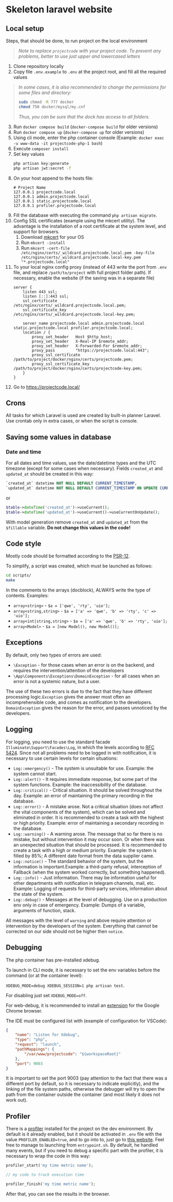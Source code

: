 # Skeleton laravel website

## Local setup

Steps, that should be done, to run project on the local environment

> _Note to replace `projectcode` with your project code. To prevent any problems, better to use just upper and lowercased letters_

1. Clone repository locally
2. Copy file `.env.example` to `.env` at the project root, and fill all the required values
> _In some cases, it is also recommended to change the permissions for some files and directory:_
> ```sh
> sudo chmod -R 777 docker
> chmod 750 docker/mysql/my.cnf
> ```
> _Thus, you can be sure that the dock has access to all folders._
3. Run `docker compose build` (`docker-compose build` for older versions)
4. Run `docker compose up` (`docker-compose up` for older versions)
5. Using cli mode, enter the php container console (Example: `docker exec -u www-data -it projectcode-php-1 bash`)
6. Execute `composer install`
7. Set key values
    ```sh
    php artisan key:generate
    php artisan jwt:secret -f
    ```
8. On your host append to the hosts file:
	```
	# Project Name
	127.0.0.1 projectcode.local
	127.0.0.1 admin.projectcode.local
	127.0.0.1 static.projectcode.local
	127.0.0.1 profiler.projectcode.local
	```
9. Fill the database with executing the command `php artisan migrate`.
10. Config SSL certificates (example using the mkcert utility). The advantage is the installation of a root certificate at the system level, and support for browsers.
    1. Download [mkcert](https://github.com/FiloSottile/mkcert) for your OS
    2. Run `mkcert -install`
    3. Run `mkcert -cert-file /etc/nginx/certs/_wildcard.projectcode.local.pem -key-file /etc/nginx/certs/_wildcard.projectcode.local-key.pem "*.projectcode.local"`
11. To your local nginx config proxy (instead of 443 write the port from `.env` file, and replace `/path/to/project` with full project folder path).
    If necessary, enable the website (if the saving was in a separate file)
	```
    server {
        listen 443 ssl;
        listen [::]:443 ssl;
        ssl_certificate /etc/nginx/certs/_wildcard.projectcode.local.pem;
        ssl_certificate_key /etc/nginx/certs/_wildcard.projectcode.local-key.pem;

        server_name projectcode.local admin.projectcode.local static.projectcode.local profiler.projectcode.local;
        location / {
            proxy_set_header   Host $http_host;
            proxy_set_header   X-Real-IP $remote_addr;
            proxy_set_header   X-Forwarded-For $remote_addr;
            proxy_pass         "https://projectcode.local:443";
            proxy_ssl_certificate /path/to/project/docker/nginx/certs/projectcode.pem;
            proxy_ssl_certificate_key /path/to/project/docker/nginx/certs/projectcode-key.pem;
        }
    }
	```
12. Go to https://projectcode.local/

## Crons

All tasks for which Laravel is used are created by built-in planner
Laravel. Use crontab only in extra cases, or when the script is
console.

## Saving some values in database

### Date and time

For all dates and time values, use the date/datetime types and the UTC timezone (except for some cases when necessary). Fields `created_at` and `updated_at` should be created in this way:

```sql
`created_at` datetime NOT NULL DEFAULT CURRENT_TIMESTAMP,
`updated_at` datetime NOT NULL DEFAULT CURRENT_TIMESTAMP ON UPDATE CURRENT_TIMESTAMP,
```
or
```php
$table->dateTime('created_at')->useCurrent();
$table->dateTime('updated_at')->useCurrent()->useCurrentOnUpdate();
```

With model generation remove `created_at` and `updated_at` from the
`$fillable` variable. **Do not change this values in the code!**

## Code style

Mostly code should be formatted according to the [PSR-12](https://gist.github.com/zamaldinov28/77674c05345db6ae1977ba575306bfb5).

To simplify, a script was created, which must be launched as follows:
```sh
cd scripts/
make
```

In the comments to the arrays (docblock), ALWAYS write the type of contents. Examples:

- `array<string>` - `$a = ['qwe', 'rty', 'uio'];`
- `array<string,string>` - `$a = ['a' => 'qwe', 'b' => 'rty', 'c' => 'uio'];`
- `array<int|string,string>` - `$a = ['a' => 'qwe', 'b' => 'rty', 'uio'];`
- `array<Model>` - `$a = [new Model(), new Model()];`

## Exceptions

By default, only two types of errors are used:
- `\Exception` - for those cases when an error is on the backend, and requires the intervention/attention of the developers
- `\App\Components\Exceptions\DomainException` - for all cases when an error is not a systemic nature, but a user.

The use of these two errors is due to the fact that they have different processing logic.`Exception` gives the answer most often an incomprehensible code, and comes as notification to the developers. `DomainException` gives the reason for the error, and passes unnoticed by the developers.

## Logging

For logging, you need to use the standard facade `Illuminate\Support\Facades\Log`, in which the levels according to [RFC 5424](https://www.rfc-editor.org/rfc/rfc5424). Since not all problems need to be logged in with notification, it is necessary to use certain levels for certain situations:
- `Log::emergency()` - The system is unsuitable for use. Example: the system cannot start.
- `Log::alert()` - It requires immediate response, but some part of the system functions. Example: the inaccessibility of the database.
- `Log::critical()` - Critical situation. It should be solved throughout the day. Example: an error of maintaining the primary recording in the database.
- `Log::error()` - A mistake arose. Not a critical situation (does not affect the vital components of the system), which can be solved and eliminated in order. It is recommended to create a task with the highest or high priority. Example: error of maintaining a secondary recording in the database.
- `Log::warning()` - A warning arose. The message that so far there is no mistake, but without intervention it may occur soon. Or when there was an unexpected situation that should be processed. It is recommended to create a task with a high or medium priority. Example: the system is filled by 85%; A different date format from the data supplier came.
- `Log::notice()` - The standard behavior of the system, but the information is important.Example: a third-party refusal, interception of Fallback (when the system worked correctly, but something happened).
- `Log::info()` - Just information. There may be information useful for other departments with notification in telegram channels, mail, etc. Example: Logging of requests for third-party services, information about the state of the system.
- `Log::debug()` - Messages at the level of debugging. Use on a production env only in case of emergency. Example: Dumps of a variable, arguments of function, stack.

All messages with the level of `warning` and above require attention or intervention by the developers of the system. Everything that cannot be corrected on our side should not be higher then `notice`.

## Debugging

The php container has pre-installed xdebug.

To launch in CLI mode, it is necessary to set the env variables before the command (or at the container level):

`XDEBUG_MODE=debug XDEBUG_SESSION=1 php artisan test`.

For disabling just set `XDEBUG_MODE=off`.

For web-debug, it is recommended to install an [extension](https://chrome.google.com/webstore/detail/xdebug-helper/eadndfjplgieldjbigjakmdgkmoaaaoc) for the Google Chrome browser.

The IDE must be configured list with (example of configuration for VSCode):

```json
{
    "name": "Listen for Xdebug",
    "type": "php",
    "request": "launch",
    "pathMappings": {
        "/var/www/projectcode": "${workspaceRoot}"
    },
    "port": 9003
}
```

It is important to set the port 9003 (pay attention to the fact that there was a different port by default, so it is necessary to indicate explicitly), and the linking of the file system paths, otherwise the debugger will try to open the path from the container outside the container (and most likely it does not work out).

## Profiler

There is a [profiler](https://github.com/jkocik/laravel-profiler) installed for the project on the dev environment. By default is it already enabled, but it should be activated in `.env` file with the value `PROFILER_ENABLED=true`, and to go into to, just go to [this website](https://profiler.projectcode.local/). Feel free to manage to launching from `entrypoint.sh`. By default, he handled many events, but if you need to debug a specific part with the profiler, it is necessary to wrap the code in this way:

```php
profiler_start('my time metric name');

// my code to track execution time

profiler_finish('my time metric name');
```

After that, you can see the results in the browser.